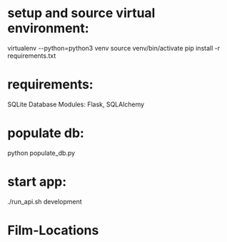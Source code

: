 # setup and source virtual environment:
virtualenv --python=python3 venv
source venv/bin/activate
pip install -r requirements.txt

# requirements:
SQLite Database
Modules: Flask, SQLAlchemy 

# populate db:
python populate_db.py

# start app:
./run_api.sh development
# Film-Locations
